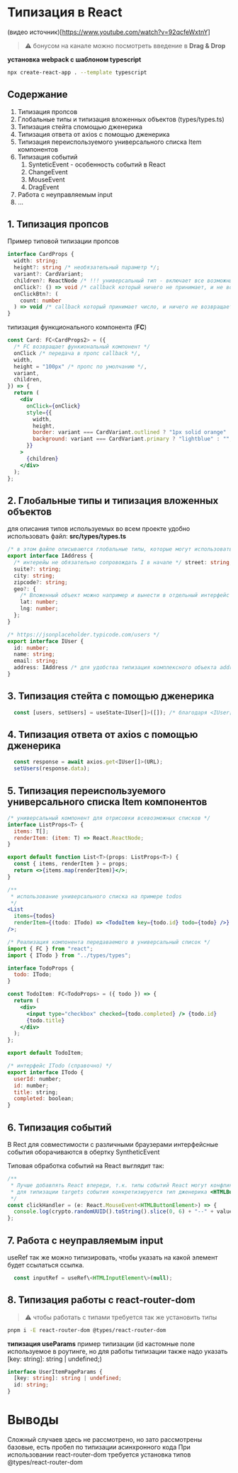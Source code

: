 # Типизация в React

(видео источник)[https://www.youtube.com/watch?v=92qcfeWxtnY]

> :warning: бонусом на канале можно посмотреть введение в **Drag & Drop**

**установка webpack с шаблоном typescript**

```bash
npx create-react-app . --template typescript
```

## Содержание

1. Типизация пропсов
2. Глобальные типы и типизация вложенных объектов (types/types.ts)
3. Типизация стейта cпомощью дженерика
4. Типизация ответа от axios с помощью дженерика
5. Типизация переиспользуемого универсального списка Item компонентов
6. Типизация событий
   1. SynteticEvent - особенность событий в React
   2. ChangeEvent
   3. MouseEvent
   4. DragEvent
7. Работа с неуправляемым input
8. ...

## 1. Типизация пропсов

Пример типовой типизации пропсов

```ts
interface CardProps {
  width: string;
  height?: string /* необязательный параметр */;
  variant?: CardVariant;
  children?: ReactNode /* !!! универсальный тип - включает все возможные значения узлов в JSX */;
  onClick?: () => void /* callback который ничего не принимает, и не возвращает */;
  onClickBtn?: (
    count: number
  ) => void /* callback который принимает число, и ничего не возвращает */;
}
```

типизация функционального компонента (**FC**)

```jsx
const Card: FC<CardProps2> = ({
  /* FC возвращает функиональный компонент */
  onClick /* передача в пропс callback */,
  width,
  height = "100px" /* пропс по умолчанию */,
  variant,
  children,
}) => {
  return (
    <div
      onClick={onClick}
      style={{
        width,
        height,
        border: variant === CardVariant.outlined ? "1px solid orange" : "none",
        background: variant === CardVariant.primary ? "lightblue" : "",
      }}
    >
      {children}
    </div>
  );
};
```

## 2. Глобальные типы и типизация вложенных объектов

для описания типов используемых во всем проекте удобно использовать файл: **src/types/types.ts**

```ts
/* в этом файле описываются глобальные типы, которые могут использоваться в различных частях приложения */
export interface IAddress {
  /* интерейы не обязательно сопровождать I в начале */ street: string;
  suite?: string;
  city: string;
  zipcode?: string;
  geo?: {
    /* Вложенный объект можно например и вынести в отдельный интерфейс IGeo*/
    lat: number;
    lng: number;
  };
}

/* https://jsonplaceholder.typicode.com/users */
export interface IUser {
  id: number;
  name: string;
  email: string;
  address: IAddress /* для удобства типизация комплексного объекта address вынесен в отдельный интерфейс */;
}
```

## 3. Типизация стейта с помощью дженерика

```js
  const [users, setUsers] = useState<IUser[]>([]); /* благодаря <IUser[]> мы ограничиваем возможные типы в состоянии */
```

## 4. Типизация ответа от axios с помощью дженерика

```js
  const response = await axios.get<IUser[]>(URL);
  setUsers(response.data);
```

## 5. Типизация переиспользуемого универсального списка Item компонентов

```jsx
/* универсальный компонент для отрисовки всевозможных списков */
interface ListProps<T> {
  items: T[];
  renderItem: (item: T) => React.ReactNode;
}

export default function List<T>(props: ListProps<T>) {
  const { items, renderItem } = props;
  return <>{items.map(renderItem)}</>;
}
```

```jsx
/**
 * использование универсального списка на примере todos
 */
<List
  items={todos}
  renderItem={(todo: ITodo) => <TodoItem key={todo.id} todo={todo} />}
/>;

/* Реализация компонента передаваемого в универсальный список */
import { FC } from "react";
import { ITodo } from "../types/types";

interface TodoProps {
  todo: ITodo;
}

const TodoItem: FC<TodoProps> = ({ todo }) => {
  return (
    <div>
      <input type="checkbox" checked={todo.completed} /> {todo.id}
      {todo.title}
    </div>
  );
};

export default TodoItem;

/* интерфейс ITodo (справочно) */
export interface ITodo {
  userId: number;
  id: number;
  title: string;
  completed: boolean;
}
```

## 6. Типизация событий

В Rect для совместимости с различными браузерами интерфейсные события оборачиваются в обертку SyntheticEvent

Типовая обработка событий на React выглядит так:

```js
/**
 * Лучше добавлять React впереди, т.к. типы событий React могут конфликтовать с не реакт событиями
 * для типизации targets события конкретизируется тип дженерика <HTMLButtonElement>
 */
const clickHandler = (e: React.MouseEvent<HTMLButtonElement>) => {
  console.log(crypto.randomUUID().toString().slice(0, 6) + "--" + value);
};
```

## 7. Работа с неуправляемым input

useRef так же можно типизировать, чтобы указать на какой элемент будет ссылаться ссылка.

```jsx
  const inputRef = useRef\<HTMLInputElement\>(null);
```

## 8. Типизация работы с react-router-dom

> :warning: чтобы работать с типами требуется так же установить типы

```bash
pnpm i -E react-router-dom @types/react-router-dom
```

**типизация useParams**
пример типизации (id кастомные поле используемое в роутинге, но для работы типизации также надо указать [key: string]: string | undefined;)

```ts
interface UserItemPageParams {
  [key: string]: string | undefined;
  id: string;
}
```

# Выводы

Сложный случаев здесь не рассмотрено, но зато рассмотрены базовые, есть пробел по типизации асинхронного кода
При использовании react-router-dom требуется установка типов @types/react-router-dom
